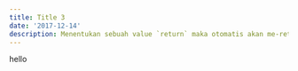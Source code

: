 ```yaml
---
title: Title 3
date: '2017-12-14'
description: Menentukan sebuah value `return` maka otomatis akan me-return `undifined`
---
```


hello